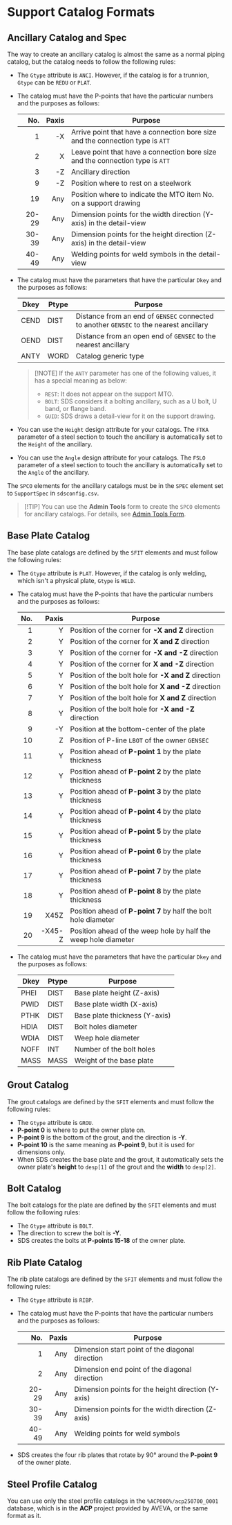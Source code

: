 # Support Catalog Formats

## Ancillary Catalog and Spec

The way to create an ancillary catalog is almost the same as a normal piping catalog, but the catalog needs to follow the following rules:

- The `Gtype` attribute is `ANCI`. However, if the catalog is for a trunnion, `Gtype` can be `REDU` or `PLAT`.

- The catalog must have the P-points that have the particular numbers and the purposes as follows:

  |   No. | Paxis | Purpose                                                                        |
  | ----: | ----: | ------------------------------------------------------------------------------ |
  |     1 |    -X | Arrive point that have a connection bore size and the connection type is `ATT` |
  |     2 |     X | Leave point that have a connection bore size and the connection type is `ATT`  |
  |     3 |    -Z | Ancillary direction                                                            |
  |     9 |    -Z | Position where to rest on a steelwork                                          |
  |    19 |   Any | Position where to indicate the MTO item No. on a support drawing               |
  | 20-29 |   Any | Dimension points for the width direction (Y-axis) in the detail-view           |
  | 30-39 |   Any | Dimension points for the height direction (Z-axis) in the detail-view          |
  | 40-49 |   Any | Welding points for weld symbols in the detail-view                             |

- The catalog must have the parameters that have the particular `Dkey` and the purposes as follows:

  | Dkey | Ptype | Purpose                                                                                 |
  | ---- | ----- | --------------------------------------------------------------------------------------- |
  | CEND | DIST  | Distance from an end of `GENSEC` connected to another `GENSEC` to the nearest ancillary |
  | OEND | DIST  | Distance from an open end of `GENSEC` to the nearest ancillary                          |
  | ANTY | WORD  | Catalog generic type                                                                    |

  > [!NOTE] If the `ANTY` parameter has one of the following values, it has a special meaning as below:
  >
  > - `REST`: It does not appear on the support MTO.
  > - `BOLT`: SDS considers it a bolting ancillary, such as a U bolt, U band, or flange band.
  > - `GUID`: SDS draws a detail-view for it on the support drawing.

- You can use the `Height` design attribute for your catalogs. The `FTKA` parameter of a steel section to touch the ancillary is automatically set to the `Height` of the ancillary.

- You can use the `Angle` design attribute for your catalogs. The `FSLO` parameter of a steel section to touch the ancillary is automatically set to the `Angle` of the ancillary.

The `SPCO` elements for the ancillary catalogs must be in the `SPEC` element set to `SupportSpec` in `sdsconfig.csv`.

> [!TIP] You can use the **Admin Tools** form to create the `SPCO` elements for ancillary catalogs. For details, see [Admin Tools Form](admin-form.md).

## Base Plate Catalog

The base plate catalogs are defined by the `SFIT` elements and must follow the following rules:

- The `Gtype` attribute is `PLAT`. However, if the catalog is only welding, which isn't a physical plate, `Gtype` is `WELD`.

- The catalog must have the P-points that have the particular numbers and the purposes as follows:

  | No. |  Paxis | Purpose                                                        |
  | --: | -----: | -------------------------------------------------------------- |
  |   1 |      Y | Position of the corner for **-X and Z** direction              |
  |   2 |      Y | Position of the corner for **X and Z** direction               |
  |   3 |      Y | Position of the corner for **-X and -Z** direction             |
  |   4 |      Y | Position of the corner for **X and -Z** direction              |
  |   5 |      Y | Position of the bolt hole for **-X and Z** direction           |
  |   6 |      Y | Position of the bolt hole for **X and -Z** direction           |
  |   7 |      Y | Position of the bolt hole for **X and Z** direction            |
  |   8 |      Y | Position of the bolt hole for **-X and -Z** direction          |
  |   9 |     -Y | Position at the bottom-center of the plate                     |
  |  10 |      Z | Position of P-line `LBOT` of the owner `GENSEC`                |
  |  11 |      Y | Position ahead of **P-point 1** by the plate thickness         |
  |  12 |      Y | Position ahead of **P-point 2** by the plate thickness         |
  |  13 |      Y | Position ahead of **P-point 3** by the plate thickness         |
  |  14 |      Y | Position ahead of **P-point 4** by the plate thickness         |
  |  15 |      Y | Position ahead of **P-point 5** by the plate thickness         |
  |  16 |      Y | Position ahead of **P-point 6** by the plate thickness         |
  |  17 |      Y | Position ahead of **P-point 7** by the plate thickness         |
  |  18 |      Y | Position ahead of **P-point 8** by the plate thickness         |
  |  19 |   X45Z | Position ahead of **P-point 7** by half the bolt hole diameter |
  |  20 | -X45-Z | Position ahead of the weep hole by half the weep hole diameter |

- The catalog must have the parameters that have the particular `Dkey` and the purposes as follows:

  | Dkey | Ptype | Purpose                       |
  | ---- | ----- | ----------------------------- |
  | PHEI | DIST  | Base plate height (Z-axis)    |
  | PWID | DIST  | Base plate width (X-axis)     |
  | PTHK | DIST  | Base plate thickness (Y-axis) |
  | HDIA | DIST  | Bolt holes diameter           |
  | WDIA | DIST  | Weep hole diameter            |
  | NOFF | INT   | Number of the bolt holes      |
  | MASS | MASS  | Weight of the base plate      |

## Grout Catalog

The grout catalogs are defined by the `SFIT` elements and must follow the following rules:

- The `Gtype` attribute is `GROU`.
- **P-point 0** is where to put the owner plate on.
- **P-point 9** is the bottom of the grout, and the direction is **-Y**.
- **P-point 10** is the same meaning as **P-point 9**, but it is used for dimensions only.
- When SDS creates the base plate and the grout, it automatically sets the owner plate's **height** to `desp[1]` of the grout and the **width** to `desp[2]`.

## Bolt Catalog

The bolt catalogs for the plate are defined by the `SFIT` elements and must follow the following rules:

- The `Gtype` attribute is `BOLT`.
- The direction to screw the bolt is **-Y**.
- SDS creates the bolts at **P-points 15-18** of the owner plate.

## Rib Plate Catalog

The rib plate catalogs are defined by the `SFIT` elements and must follow the following rules:

- The `Gtype` attribute is `RIBP`.

- The catalog must have the P-points that have the particular numbers and the purposes as follows:

  |   No. | Paxis | Purpose                                            |
  | ----: | ----: | -------------------------------------------------- |
  |     1 |   Any | Dimension start point of the diagonal direction    |
  |     2 |   Any | Dimension end point of the diagonal direction      |
  | 20-29 |   Any | Dimension points for the height direction (Y-axis) |
  | 30-39 |   Any | Dimension points for the width direction (Z-axis)  |
  | 40-49 |   Any | Welding points for weld symbols                    |

- SDS creates the four rib plates that rotate by 90° around the **P-point 9** of the owner plate.

## Steel Profile Catalog

You can use only the steel profile catalogs in the `%ACP000%/acp250700_0001` database, which is in the **ACP** project provided by AVEVA, or the same format as it.
